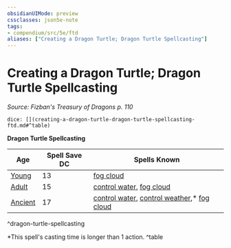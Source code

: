 ```yaml
---
obsidianUIMode: preview
cssclasses: json5e-note
tags:
- compendium/src/5e/ftd
aliases: ["Creating a Dragon Turtle; Dragon Turtle Spellcasting"]
---
```

# Creating a Dragon Turtle; Dragon Turtle Spellcasting
*Source: Fizban's Treasury of Dragons p. 110* 

`dice: [](creating-a-dragon-turtle-dragon-turtle-spellcasting-ftd.md#^table)`

**Dragon Turtle Spellcasting**

| Age | Spell Save DC | Spells Known |
|-----|---------------|--------------|
| [Young](/2-Mechanics/CLI/bestiary/dragon/young-dragon-turtle-ftd.md) | 13 | [fog cloud](/2-Mechanics/CLI/spells/fog-cloud.md) |
| [Adult](/2-Mechanics/CLI/bestiary/dragon/dragon-turtle.md) | 15 | [control water](/2-Mechanics/CLI/spells/control-water.md), [fog cloud](/2-Mechanics/CLI/spells/fog-cloud.md) |
| [Ancient](/2-Mechanics/CLI/bestiary/dragon/ancient-dragon-turtle-ftd.md) | 17 | [control water](/2-Mechanics/CLI/spells/control-water.md), [control weather](/2-Mechanics/CLI/spells/control-weather.md),* [fog cloud](/2-Mechanics/CLI/spells/fog-cloud.md) |
^dragon-turtle-spellcasting

*This spell's casting time is longer than 1 action.
^table